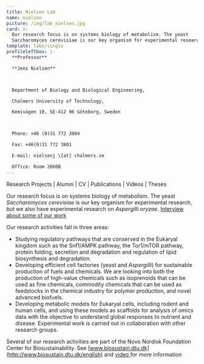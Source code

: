 ```yaml
---
title: Nielsen Lab
name: nielsen
picture: /img/lab_nielsen.jpg
card: >-
  Our research focus is on systems biology of metabolism. The yeast
  Saccharomyces cerevisiae is our key organism for experimental research.
template: labs/single
profileleftbox: |-
  **Professor**

  **Jens Nielsen**



  Department of Biology and Biological Engineering,

  Chalmers University of Technology,

  Kemivägen 10, SE-412 96 Göteborg, Sweden



  Phone: +46 (0)31 772 3804

  Fax: +46(0)31 772 3801

  E-mail: nielsenj \[at] chalmers.se

  Office: Room 2060B
---
```

Research Projects | Alumni | CV | Publications | Videos | Theses

Our research focus is on systems biology of metabolism. The yeast _Saccharomyces cerevisiae_ is our key organism for experimental research, but we also have experimental research on _Aspergilli oryzae_. [Interview about some of our work](https://www.youtube.com/watch?v=KkPeGhbh5F0)



Our research activities fall in three areas:

* Studying regulatory pathways that are conserved in the Eukaryal kingdom such as the Snf1/AMPK pathway, the Tor1/mTOR pathway, protein folding, secretion and degradation and regulation of lipid biosynthesis and degradation.
* Developing efficient cell factories (yeast and _Aspergilli_) for sustainable production of fuels and chemicals. We are looking into both the production of high-value chemicals such as isoprenoids that can be used as fine chemicals, commodity chemicals that can be used as feedstocks in the chemical industry for polymer production, and novel advanced biofuels.
* Developing metabolic models for Eukaryal cells, including rodent and human cells, and using these models as scaffolds for analysis of omics data with the objective to understand global responses to nutrient and disease. Experimental work is carried out in collaboration with other research groups.



Several of our research activities are part of the Novo Nordisk Foundation Center for Biosustainability. See [www.biosustain.dtu.dk](http://www.biosustain.dtu.dk/english) and [video ](https://www.youtube.com/watch?v=8-R3HCHQI9I&feature=player_embedded)for more information
